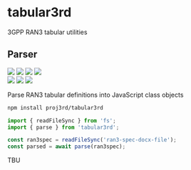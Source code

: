 # tabular3rd

3GPP RAN3 tabular utilities

## Parser

![](https://img.shields.io/badge/support-NGAP-brightgreen)
![](https://img.shields.io/badge/support-XnAP-brightgreen)
![](https://img.shields.io/badge/support-E1AP-brightgreen)
![](https://img.shields.io/badge/support-F1AP-brightgreen)  
![](https://img.shields.io/badge/support-S1AP-brightgreen)
![](https://img.shields.io/badge/support-X2AP-brightgreen)
![](https://img.shields.io/badge/support-W1AP-brightgreen)

Parse RAN3 tabular definitions into JavaScript class objects

```sh
npm install proj3rd/tabular3rd
```

```ts
import { readFileSync } from 'fs';
import { parse } from 'tabular3rd';

const ran3spec = readFileSync('ran3-spec-docx-file');
const parsed = await parse(ran3spec);
```

TBU
